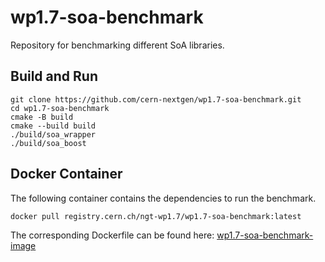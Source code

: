 # wp1.7-soa-benchmark
Repository for benchmarking different SoA libraries.

## Build and Run
```
git clone https://github.com/cern-nextgen/wp1.7-soa-benchmark.git
cd wp1.7-soa-benchmark
cmake -B build
cmake --build build
./build/soa_wrapper
./build/soa_boost
```

## Docker Container
The following container contains the dependencies to run the benchmark.
```
docker pull registry.cern.ch/ngt-wp1.7/wp1.7-soa-benchmark:latest
```
The corresponding Dockerfile can be found here: [wp1.7-soa-benchmark-image](https://github.com/cern-nextgen/wp1.7-soa-benchmark-image)
